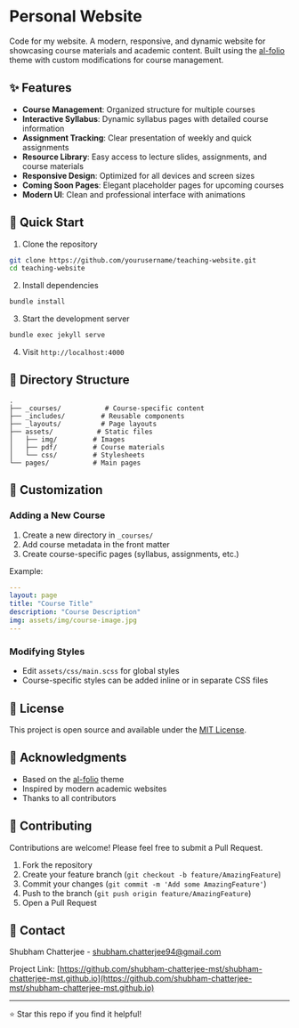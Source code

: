 # Personal Website

Code for my website. A modern, responsive, and dynamic website for showcasing course materials and academic content. Built using the [al-folio](https://github.com/alshedivat/al-folio) theme with custom modifications for course management.

## ✨ Features

- **Course Management**: Organized structure for multiple courses
- **Interactive Syllabus**: Dynamic syllabus pages with detailed course information
- **Assignment Tracking**: Clear presentation of weekly and quick assignments
- **Resource Library**: Easy access to lecture slides, assignments, and course materials
- **Responsive Design**: Optimized for all devices and screen sizes
- **Coming Soon Pages**: Elegant placeholder pages for upcoming courses
- **Modern UI**: Clean and professional interface with animations

## 🚀 Quick Start

1. Clone the repository

```bash
git clone https://github.com/yourusername/teaching-website.git
cd teaching-website
```

2. Install dependencies

```bash
bundle install
```

3. Start the development server

```bash
bundle exec jekyll serve
```

4. Visit `http://localhost:4000`

## 📁 Directory Structure

```
.
├── _courses/           # Course-specific content
├── _includes/         # Reusable components
├── _layouts/          # Page layouts
├── assets/           # Static files
│   ├── img/         # Images
│   ├── pdf/         # Course materials
│   └── css/         # Stylesheets
└── pages/           # Main pages
```

## 🔧 Customization

### Adding a New Course

1. Create a new directory in `_courses/`
2. Add course metadata in the front matter
3. Create course-specific pages (syllabus, assignments, etc.)

Example:

```yaml
---
layout: page
title: "Course Title"
description: "Course Description"
img: assets/img/course-image.jpg
---
```

### Modifying Styles

- Edit `assets/css/main.scss` for global styles
- Course-specific styles can be added inline or in separate CSS files

## 📝 License

This project is open source and available under the [MIT License](LICENSE).

## 🙏 Acknowledgments

- Based on the [al-folio](https://github.com/alshedivat/al-folio) theme
- Inspired by modern academic websites
- Thanks to all contributors

## 🤝 Contributing

Contributions are welcome! Please feel free to submit a Pull Request.

1. Fork the repository
2. Create your feature branch (`git checkout -b feature/AmazingFeature`)
3. Commit your changes (`git commit -m 'Add some AmazingFeature'`)
4. Push to the branch (`git push origin feature/AmazingFeature`)
5. Open a Pull Request

## 📧 Contact

Shubham Chatterjee - [shubham.chatterjee94@gmail.com](mailto:shubham.chatterjee94@gmail.com)

Project Link: [https://github.com/shubham-chatterjee-mst/shubham-chatterjee-mst.github.io](https://github.com/shubham-chatterjee-mst/shubham-chatterjee-mst.github.io)

---

⭐ Star this repo if you find it helpful!
